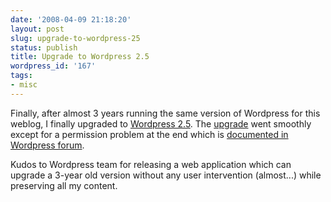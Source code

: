 ```yaml
---
date: '2008-04-09 21:18:20'
layout: post
slug: upgrade-to-wordpress-25
status: publish
title: Upgrade to Wordpress 2.5
wordpress_id: '167'
tags:
- misc
---
```


Finally, after almost 3 years running the same version of Wordpress for this weblog, I finally upgraded to [Wordpress 2.5][wordpress].
The [upgrade][wp-upgrade] went smoothly except for a permission problem at the end which is [documented in Wordpress forum][permission-topic].

Kudos to Wordpress team for releasing a web application which can upgrade a 3-year old version without any user intervention (almost...) while preserving all my content.

[wordpress]: http://wordpress.org
[wp-upgrade]: http://codex.wordpress.org/Upgrading_WordPress
[permission-topic]: http://wordpress.org/support/topic/160197


